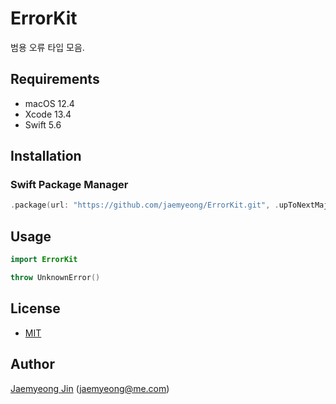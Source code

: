 # ErrorKit

범용 오류 타입 모음.

## Requirements

- macOS 12.4
- Xcode 13.4
- Swift 5.6

## Installation

### Swift Package Manager

```swift
.package(url: "https://github.com/jaemyeong/ErrorKit.git", .upToNextMajor(from: "0.1.7"))
```

## Usage

```swift
import ErrorKit

throw UnknownError()
```

## License

- [MIT](LICENSE)

## Author

[Jaemyeong Jin](https://github.com/jaemyeong) ([jaemyeong@me.com](mailto:jaemyeong@me.com))

